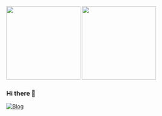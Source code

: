 <div>
  <img height="196em" src="https://github-readme-stats.vercel.app/api?username=TunkShif&show_icons=true">
  <img height="196em" src="https://github-readme-stats.vercel.app/api/top-langs/?username=TunkShif&layout=compact&hide=html,css,c">
</div>

### Hi there 👋

[![Blog](https://img.shields.io/badge/Blog-blue?style=for-the-badge)](https://tunkshif.one)
